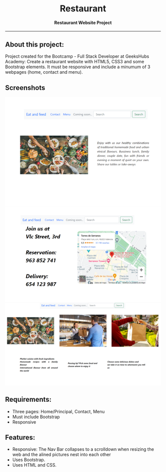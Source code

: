 <h1 align="center">Restaurant</h1>

<h4 align="center">Restaurant Website Project<h4>

---

## About this project:

Project created for the Bootcamp - Full Stack Developer at GeeksHubs Academy: Create a restaurant website with HTML5, CSS3 and some Bootstrap elements. It must be responsive and include a minumum of 3 webpages (home, contact and menu).


## Screenshots  

  <img src="img/ScrSt1.png">
  <img src="img/ScrSt2.png">
  <img src="img/ScrSt3.png">

## Requirements:

* Three pages: Home/Principal, Contact, Menu
* Must include Bootstrap
* Responsive


## Features:

* Responsive: The Nav Bar collapses to a scrolldown when resizing the web and the alined pictures nest into each other
* Uses Bootstrap.
* Uses HTML and CSS.
